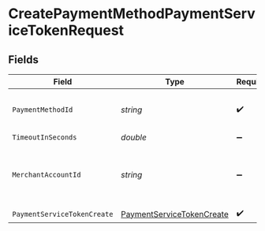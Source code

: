 # CreatePaymentMethodPaymentServiceTokenRequest


## Fields

| Field                                                                             | Type                                                                              | Required                                                                          | Description                                                                       | Example                                                                           |
| --------------------------------------------------------------------------------- | --------------------------------------------------------------------------------- | --------------------------------------------------------------------------------- | --------------------------------------------------------------------------------- | --------------------------------------------------------------------------------- |
| `PaymentMethodId`                                                                 | *string*                                                                          | :heavy_check_mark:                                                                | The ID of the payment method                                                      | ef9496d8-53a5-4aad-8ca2-00eb68334389                                              |
| `TimeoutInSeconds`                                                                | *double*                                                                          | :heavy_minus_sign:                                                                | N/A                                                                               |                                                                                   |
| `MerchantAccountId`                                                               | *string*                                                                          | :heavy_minus_sign:                                                                | The ID of the merchant account to use for this request.                           | default                                                                           |
| `PaymentServiceTokenCreate`                                                       | [PaymentServiceTokenCreate](../../Models/Components/PaymentServiceTokenCreate.md) | :heavy_check_mark:                                                                | N/A                                                                               |                                                                                   |